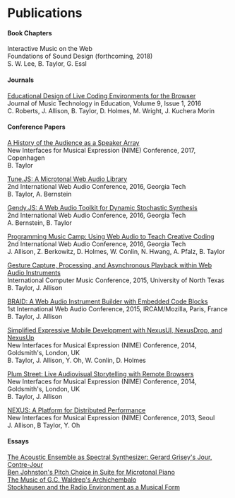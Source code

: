 # Publications


#### Book Chapters

Interactive Music on the Web<br>
Foundations of Sound Design (forthcoming, 2018)<br>
S. W. Lee, B. Taylor, G. Essl

#### Journals

[Educational Design of Live Coding Environments for the Browser]()<br>
Journal of Music Technology in Education, Volume 9, Issue 1, 2016<br>
C. Roberts, J. Allison, B. Taylor, D. Holmes, M. Wright, J. Kuchera Morin

#### Conference Papers

[A History of the Audience as a Speaker Array](articles/a-history-of-the-audience-as-a-speaker-array.pdf)<br>
New Interfaces for Musical Expression (NIME) Conference, 2017, Copenhagen<br>
B. Taylor

[Tune.JS: A Microtonal Web Audio Library](articles/tune-js.pdf) <br>
2nd International Web Audio Conference, 2016, Georgia Tech<br>
B. Taylor, A. Bernstein

[Gendy.JS: A Web Audio Toolkit for Dynamic Stochastic Synthesis](articles/gendy-js.pdf)<br>
2nd International Web Audio Conference, 2016, Georgia Tech<br>
A. Bernstein, B. Taylor

[Programming Music Camp: Using Web Audio to Teach Creative Coding](articles/programming-music-camp.pdf)<br>
2nd International Web Audio Conference, 2016, Georgia Tech<br>
J. Allison, Z. Berkowitz, D. Holmes, W. Conlin, N. Hwang, A. Pfalz, B. Taylor

[Gesture Capture, Processing, and Asynchronous Playback within Web Audio Instruments](articles/gesture-icmc15.pdf)<br>
International Computer Music Conference, 2015, University of North Texas<br>
B. Taylor, J. Allison

[BRAID: A Web Audio Instrument Builder with Embedded Code Blocks](articles/braid-wac1.pdf)<br>
1st International Web Audio Conference, 2015, IRCAM/Mozilla, Paris, France<br>
B. Taylor, J. Allison

[Simplified Expressive Mobile Development with NexusUI, NexusDrop, and NexusUp](articles/nexusui-nime14.pdf)<br>
New Interfaces for Musical Expression (NIME) Conference, 2014, Goldsmith's, London, UK<br>
B. Taylor, J. Allison, Y. Oh, W. Conlin, D. Holmes

[Plum Street: Live Audiovisual Storytelling with Remote Browsers](articles/plumst-nime13.pdf)<br>
New Interfaces for Musical Expression (NIME) Conference, 2014, Goldsmith's, London, UK<br>
B. Taylor, J. Allison

[NEXUS: A Platform for Distributed Performance](articles/nexus-nime13.pdf)<br>
New Interfaces for Musical Expression (NIME) Conference, 2013, Seoul<br>
J. Allison, B Taylor, Y. Oh

<!--
[Browsing as Dreaming: Why I Make Music with the Web](articles/browsing-as-dreaming.pdf)<br>
Master's Thesis at Mills College, Oakland, CA</br>
B. Taylor -->

#### Essays
<a href="articles/grisey-jour.pdf">The Acoustic Ensemble as Spectral Synthesizer: Gerard Grisey's Jour, Contre-Jour</a><br>
<a href="articles/johnston-suite.pdf">Ben Johnston's Pitch Choice in Suite for Microtonal Piano</a><br>
<a href="articles/archicembalo.pdf">The Music of G.C. Waldrep's Archichembalo</a><br>
<a href="articles/stockhausen-radio.pdf">Stockhausen and the Radio Environment as a Musical Form</a><br>
</div>
